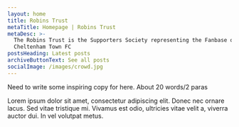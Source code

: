 ```yaml
---
layout: home
title: Robins Trust
metaTitle: Homepage | Robins Trust
metaDesc: >-
  The Robins Trust is the Supporters Society representing the Fanbase of
  Cheltenham Town FC
postsHeading: Latest posts
archiveButtonText: See all posts
socialImage: /images/crowd.jpg
---
```

Need to write some inspiring copy for here. About 20 words/2 paras

Lorem ipsum dolor sit amet, consectetur adipiscing elit. Donec nec ornare lacus. Sed vitae tristique mi. Vivamus est odio, ultricies vitae velit a, viverra auctor dui. In vel volutpat metus.
